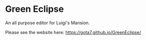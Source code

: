 # Green Eclipse
An all purpose editor for Luigi's Mansion.

Please see the website here:
https://gota7.github.io/GreenEclipse/
